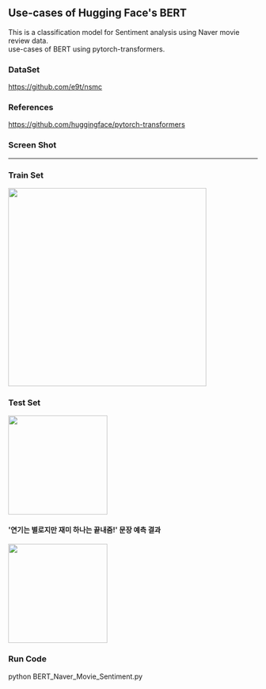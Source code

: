 ## Use-cases of Hugging Face's BERT
This is a classification model for Sentiment analysis using Naver movie review data.  
use-cases of BERT using pytorch-transformers.

### DataSet
https://github.com/e9t/nsmc

### References
https://github.com/huggingface/pytorch-transformers


### Screen Shot
----
<div>
<h3>Train Set</h3>
<img width=400 src="https://user-images.githubusercontent.com/20554016/88000706-4f2ac980-cb39-11ea-9db5-16ae21d1f0ab.JPG"></img>
<h3>Test Set</h3>
<img width=200 src="https://user-images.githubusercontent.com/20554016/88000707-4fc36000-cb39-11ea-978d-5aab62122121.JPG"></img>
<h4>'연기는 별로지만 재미 하나는 끝내줌!' 문장 예측 결과</h3>
<img width=200 src="https://user-images.githubusercontent.com/20554016/88000708-505bf680-cb39-11ea-879f-db288674d0f8.JPG"></img>

</div>

### Run Code
python BERT_Naver_Movie_Sentiment.py
